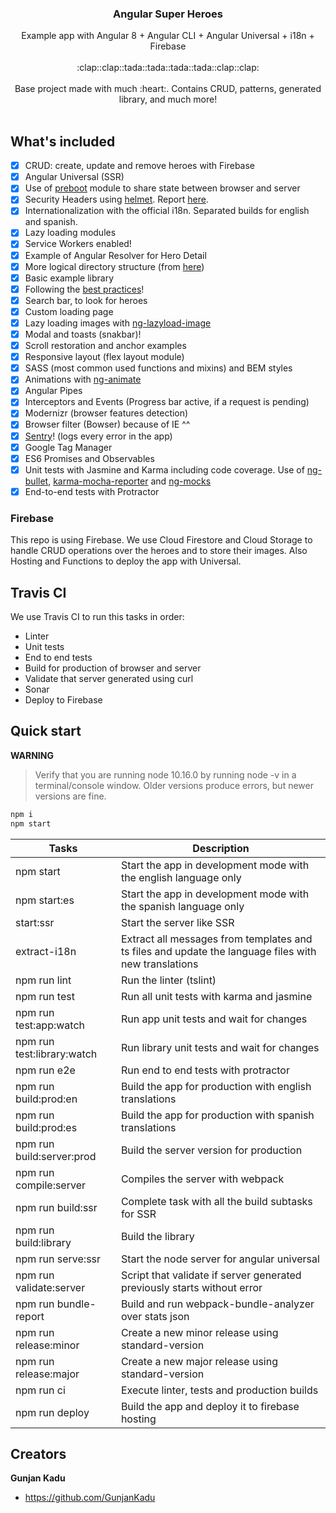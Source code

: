<p align="center">
  <h3 align="center">Angular Super Heroes</h3>
  <p align="center">
    Example app with Angular 8 + Angular CLI + Angular Universal + i18n + Firebase
    <br>
    <br>
    :clap::clap::tada::tada::tada::tada::clap::clap:
    <br>
    <br>
    Base project made with much :heart:. Contains CRUD, patterns, generated library, and much more!
    <br>
    <br>
  </p>
</p>

## What's included

- [x] CRUD: create, update and remove heroes with Firebase
- [x] Angular Universal (SSR)
- [x] Use of [preboot](https://github.com/angular/preboot) module to share state between browser and server
- [x] Security Headers using [helmet](https://helmetjs.github.io). Report [here](https://securityheaders.com/?q=https%3A%2F%2Fwww.angularexampleapp.com).
- [x] Internationalization with the official i18n. Separated builds for english and spanish.
- [x] Lazy loading modules
- [x] Service Workers enabled!
- [x] Example of Angular Resolver for Hero Detail
- [x] More logical directory structure (from [here](https://itnext.io/choosing-a-highly-scalable-folder-structure-in-angular-d987de65ec7))
- [x] Basic example library
- [x] Following the [best practices](https://angular.io/guide/styleguide)!
- [x] Search bar, to look for heroes
- [x] Custom loading page
- [x] Lazy loading images with [ng-lazyload-image](https://github.com/tjoskar/ng-lazyload-image)
- [x] Modal and toasts (snakbar)!
- [x] Scroll restoration and anchor examples
- [x] Responsive layout (flex layout module)
- [x] SASS (most common used functions and mixins) and BEM styles
- [x] Animations with [ng-animate](https://jiayihu.github.io/ng-animate/)
- [x] Angular Pipes
- [x] Interceptors and Events (Progress bar active, if a request is pending)
- [x] Modernizr (browser features detection)
- [x] Browser filter (Bowser) because of IE ^^
- [x] [Sentry](https://sentry.io)! (logs every error in the app)
- [x] Google Tag Manager
- [x] ES6 Promises and Observables
- [x] Unit tests with Jasmine and Karma including code coverage. Use of [ng-bullet](https://www.npmjs.com/package/ng-bullet), [karma-mocha-reporter](https://github.com/litixsoft/karma-mocha-reporter) and [ng-mocks](https://github.com/ike18t/ng-mocks)
- [x] End-to-end tests with Protractor

### Firebase

This repo is using Firebase. We use Cloud Firestore and Cloud Storage to handle CRUD operations over the heroes and to store their images. Also Hosting and Functions to deploy the app with Universal.

## Travis CI

We use Travis CI to run this tasks in order:

- Linter
- Unit tests
- End to end tests
- Build for production of browser and server
- Validate that server generated using curl
- Sonar
- Deploy to Firebase

## Quick start

**WARNING**

> Verify that you are running node 10.16.0 by running node -v in a terminal/console window. Older versions produce errors, but newer versions are fine.

```bash
npm i
npm start
```

| Tasks                      | Description                                                                                          |
| -------------------------- | ---------------------------------------------------------------------------------------------------- |
| npm start                  | Start the app in development mode with the english language only                                     |
| npm start:es               | Start the app in development mode with the spanish language only                                     |
| start:ssr                  | Start the server like SSR                                                                            |
| extract-i18n               | Extract all messages from templates and ts files and update the language files with new translations |
| npm run lint               | Run the linter (tslint)                                                                              |
| npm run test               | Run all unit tests with karma and jasmine                                                            |
| npm run test:app:watch     | Run app unit tests and wait for changes                                                              |
| npm run test:library:watch | Run library unit tests and wait for changes                                                          |
| npm run e2e                | Run end to end tests with protractor                                                                 |
| npm run build:prod:en      | Build the app for production with english translations                                               |
| npm run build:prod:es      | Build the app for production with spanish translations                                               |
| npm run build:server:prod  | Build the server version for production                                                              |
| npm run compile:server     | Compiles the server with webpack                                                                     |
| npm run build:ssr          | Complete task with all the build subtasks for SSR                                                    |
| npm run build:library      | Build the library                                                                                    |
| npm run serve:ssr          | Start the node server for angular universal                                                          |
| npm run validate:server    | Script that validate if server generated previously starts without error                             |
| npm run bundle-report      | Build and run webpack-bundle-analyzer over stats json                                                |
| npm run release:minor      | Create a new minor release using standard-version                                                    |
| npm run release:major      | Create a new major release using standard-version                                                    |
| npm run ci                 | Execute linter, tests and production builds                                                          |
| npm run deploy             | Build the app and deploy it to firebase hosting                                                      |

## Creators

**Gunjan Kadu**

- <https://github.com/GunjanKadu>
